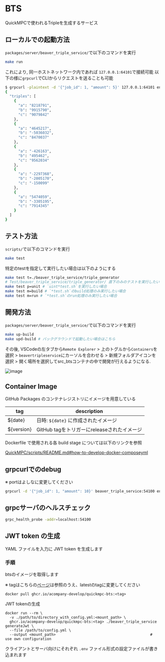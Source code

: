 # BTS
QuickMPCで使われるTripleを生成するサービス

## ローカルでの起動方法
`packages/server/beaver_triple_service/`で以下のコマンドを実行
```sh
make run
```
これにより, 同一ホストネットワーク内であれば `127.0.0.1:64101`で接続可能
以下の様に`grpcurl`でCLIからリクエストを送ることも可能
```sh
$ grpcurl -plaintext -d '{"job_id": 1, "amount": 5}' 127.0.0.1:64101 enginetobts.EngineToBts/GetTriples
{
  "triples": [
    {
      "a": "8218791",
      "b": "9915790",
      "c": "9079842"
    },
    {
      "a": "4645217",
      "b": "-5036032",
      "c": "8470037"
    },
    {
      "a": "-426163",
      "b": "495462",
      "c": "9562034"
    },
    {
      "a": "-2297368",
      "b": "-2005170",
      "c": "-150099"
    },
    {
      "a": "5474059",
      "b": "-3305195",
      "c": "7914345"
    }
  ]
}
```

## テスト方法
`scripts/`で以下のコマンドを実行
```sh
make test
```
特定のtestを指定して実行したい場合は以下のようにする
```sh
make test t=./beaver_triple_service/triple_generator
# Test/beaver_triple_service/triple_generator/ 直下のみのテストを実行したい場合
make test p=unit # `uint*test.sh`を実行したい場合
make test m=build # `*test.sh`のbuild処理のみ実行したい場合
make test m=run # `*test.sh`のrun処理のみ実行したい場合
```

## 開発方法
`packages/server/beaver_triple_service/`で以下のコマンドを実行
```sh
make up-build
make upd-build # バックグラウンドで起動したい場合はこちら
```

その後, VSCodeの左タブから`Remote Explorer` > 上のトグルから`Containers`を選択 > `beavertripleservice`にカーソルを合わせる > 新規フォルダアイコンを選択 > 開く場所を選択してsrc_btsコンテナの中で開発が行えるようになる.

![image](https://user-images.githubusercontent.com/33140349/142567126-52b8e392-a81c-4630-bf6c-6f801653770a.png)

## Container Image

GitHub Packages のコンテナレジストリにイメージを用意している

| tag             | description                                                    |
|-----------------|----------------------------------------------------------------|
| ${date}        | 日時: `${date}` に作成されたイメージ                   |
| ${version}     | GitHub tagをトリガーにreleaseされたイメージ |

Dockerfile で使用される各 build stage については以下のリンクを参照

[QuickMPC/scripts/README.md#how-to-develop-docker-composeyml](../../../scripts/README.md#how-to-develop-docker-composeyml)

## grpcurlでのdebug
※ portはよしなに変更してください
```bash
grpcurl -d '{"job_id": 1, "amount": 10}' beaver_triple_service:54100 enginetobts.EngineToBts/GetTriples
```

## grpcサーバのヘルスチェック
```bash
grpc_health_probe -addr=localhost:54100
```

## JWT token の生成
YAML ファイルを入力に JWT token を生成します

### 手順
btsのイメージを取得します

  ※ tagはこちらの[ページ](https://github.com/acompany-develop/QuickMPC/pkgs/container/quickmpc-bts)は参照のうえ、latestのtagに変更してください
  ```
  docker pull ghcr.io/acompany-develop/quickmpc-bts:<tag>
  ```

JWT tokenの生成

  ```console
  docker run --rm \
    -v ./path/to/directory_with_config.yml:<mount_path> \
    ghcr.io/acompany-develop/quickmpc-bts:<tag> ./beaver_triple_service generateJwt \
    --file /path/to/config.yml \
    --output <mount_path>                                           # use own configuration
  ```

クライアントとサーバ向けにそれぞれ `.env` ファイル形式の設定ファイルが書き込まれます